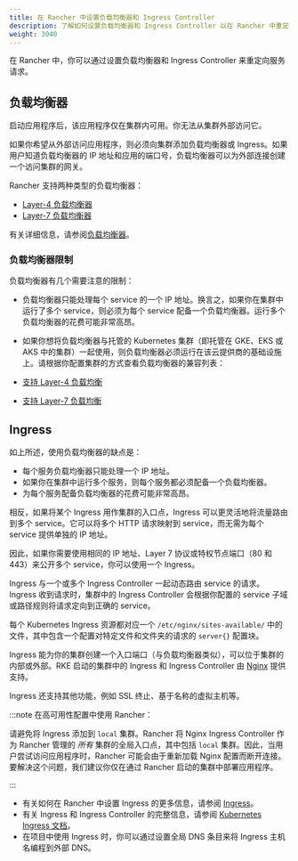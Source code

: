 ```yaml
---
title: 在 Rancher 中设置负载均衡器和 Ingress Controller
description: 了解如何设置负载均衡器和 Ingress Controller 以在 Rancher 中重定向服务请求，并了解负载均衡器的限制
weight: 3040
---
```


在 Rancher 中，你可以通过设置负载均衡器和 Ingress Controller 来重定向服务请求。

## 负载均衡器

启动应用程序后，该应用程序仅在集群内可用。你无法从集群外部访问它。

如果你希望从外部访问应用程序，则必须向集群添加负载均衡器或 Ingress。如果用户知道负载均衡器的 IP 地址和应用的端口号，负载均衡器可以为外部连接创建一个访问集群的网关。

Rancher 支持两种类型的负载均衡器：

- [Layer-4 负载均衡器](../how-to-guides/new-user-guides/kubernetes-resources-setup/load-balancer-and-ingress-controller/layer-4-and-layer-7-load-balancing.md#四层负载均衡器)
- [Layer-7 负载均衡器](../how-to-guides/new-user-guides/kubernetes-resources-setup/load-balancer-and-ingress-controller/layer-4-and-layer-7-load-balancing.md#七层负载均衡器)

有关详细信息，请参阅[负载均衡器](../how-to-guides/new-user-guides/kubernetes-resources-setup/load-balancer-and-ingress-controller/layer-4-and-layer-7-load-balancing.md)。

### 负载均衡器限制

负载均衡器有几个需要注意的限制：

- 负载均衡器只能处理每个 service 的一个 IP 地址。换言之，如果你在集群中运行了多个 service，则必须为每个 service 配备一个负载均衡器。运行多个负载均衡器的花费可能非常高昂。

- 如果你想将负载均衡器与托管的 Kubernetes 集群（即托管在 GKE、EKS 或 AKS 中的集群）一起使用，则负载均衡器必须运行在该云提供商的基础设施上。请根据你配置集群的方式查看负载均衡器的兼容列表：

- [支持 Layer-4 负载均衡](../how-to-guides/new-user-guides/kubernetes-resources-setup/load-balancer-and-ingress-controller/layer-4-and-layer-7-load-balancing.md#四层负载均衡支持)

- [支持 Layer-7 负载均衡](../how-to-guides/new-user-guides/kubernetes-resources-setup/load-balancer-and-ingress-controller/layer-4-and-layer-7-load-balancing.md#七层负载均衡支持)

## Ingress

如上所述，使用负载均衡器的缺点是：

- 每个服务负载均衡器只能处理一个 IP 地址。
- 如果你在集群中运行多个服务，则每个服务都必须配备一个负载均衡器。
- 为每个服务配备负载均衡器的花费可能非常高昂。

相反，如果将某个 Ingress 用作集群的入口点，Ingress 可以更灵活地将流量路由到多个 service。它可以将多个 HTTP 请求映射到 service，而无需为每个 service 提供单独的 IP 地址。

因此，如果你需要使用相同的 IP 地址、Layer 7 协议或特权节点端口（80 和 443）来公开多个 service，你可以使用一个 Ingress。

Ingress 与一个或多个 Ingress Controller 一起动态路由 service 的请求。Ingress 收到请求时，集群中的 Ingress Controller 会根据你配置的 service 子域或路径规则将请求定向到正确的 service。

每个 Kubernetes Ingress 资源都对应一个 `/etc/nginx/sites-available/` 中的文件，其中包含一个配置对特定文件和文件夹的请求的 `server{}` 配置块。

Ingress 能为你的集群创建一个入口端口（与负载均衡器类似），可以位于集群的内部或外部。RKE 启动的集群中的 Ingress 和 Ingress Controller 由 [Nginx](https://www.nginx.com/) 提供支持。

Ingress 还支持其他功能，例如 SSL 终止、基于名称的虚拟主机等。

:::note 在高可用性配置中使用 Rancher：

请避免将 Ingress 添加到 `local` 集群。Rancher 将 Nginx Ingress Controller 作为 Rancher 管理的 _所有_ 集群的全局入口点，其中包括 `local` 集群。因此，当用户尝试访问应用程序时，Rancher 可能会由于重新加载 Nginx 配置而断开连接。要解决这个问题，我们建议你仅在通过 Rancher 启动的集群中部署应用程序。

:::

- 有关如何在 Rancher 中设置 Ingress 的更多信息，请参阅 [Ingress](../how-to-guides/new-user-guides/kubernetes-resources-setup/load-balancer-and-ingress-controller/add-ingresses.md)。
- 有关 Ingress 和 Ingress Controller 的完整信息，请参阅 [Kubernetes Ingress 文档](https://kubernetes.io/docs/concepts/services-networking/ingress/)。
- 在项目中使用 Ingress 时，你可以通过设置全局 DNS 条目来将 Ingress 主机名编程到外部 DNS。
